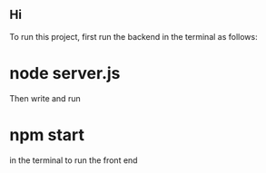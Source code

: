 ## Hi

To run this project, first run the backend in the terminal as follows: 
<h1>node server.js</h1>
Then write and run <h1>npm start</h1> in the terminal to run the front end
